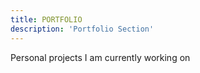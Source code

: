 ```yaml
---
title: PORTFOLIO
description: 'Portfolio Section'
---
```


Personal projects I am currently working on